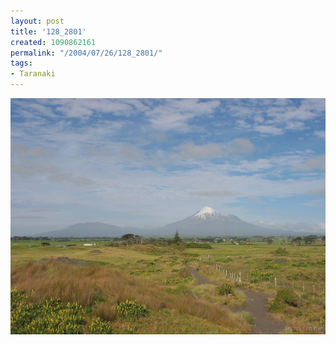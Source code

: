 ```yaml
---
layout: post
title: '128_2801'
created: 1090862161
permalink: "/2004/07/26/128_2801/"
tags:
- Taranaki
---
```


<img src="/image/images/128_2801-946.jpg"/>

